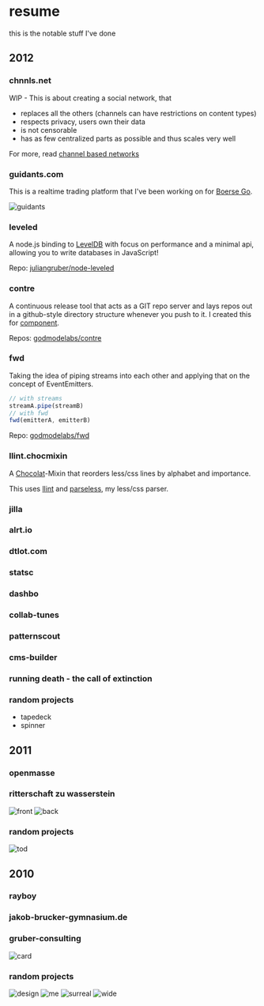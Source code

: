 # resume

this is the notable stuff I've done

## 2012

### chnnls.net

WIP - This is about creating a social network, that

* replaces all the others (channels can have restrictions on content types)
* respects privacy, users own their data
* is not censorable
* has as few centralized parts as possible and thus scales very well

For more, read [channel based networks](https://gist.github.com/4143091)

### guidants.com

This is a realtime trading platform that I've been working on for [Boerse Go](http://www.godmode-trader.de/).

![guidants](http://i.imgur.com/VhQ5I.png)

### leveled

A node.js binding to [LevelDB](http://code.google.com/p/leveldb/) with focus on performance and a minimal api,
allowing you to write databases in JavaScript!

Repo: [juliangruber/node-leveled](https://github.com/juliangruber/node-leveled)

### contre

A continuous release tool that acts as a GIT repo server and lays repos out in a github-style directory structure
whenever you push to it. I created this for [component](https://github.com/component/component).

Repos: [godmodelabs/contre](https://github.com/godmodelabs/contre)

### fwd

Taking the idea of piping streams into each other and applying that on the concept of EventEmitters.

```js
// with streams
streamA.pipe(streamB)
// with fwd
fwd(emitterA, emitterB)
```

Repo: [godmodelabs/fwd](https://github.com/godmodelabs/fwd)

### llint.chocmixin

A [Chocolat](http://chocolatapp.com/)-Mixin that reorders less/css lines by alphabet and importance.

This uses [llint](https://github.com/juliangruber/llint) and [parseless](https://github.com/juliangruber/parseless), my
less/css parser.

### jilla

### alrt.io

### dtlot.com

### statsc

### dashbo

### collab-tunes

### patternscout

### cms-builder

### running death - the call of extinction

### random projects

* tapedeck
* spinner

## 2011

### openmasse

### ritterschaft zu wasserstein

![front](https://dl.dropbox.com/s/1x1w2a0kp5v3cye/rzw-f.jpg)
![back](https://dl.dropbox.com/s/p6ymyybxkvx7pdn/rzw-g.jpg?dl=1)

### random projects

![tod](https://dl.dropbox.com/s/q6yd6m1gv0oyh9s/tod_wp_n.jpg)

## 2010

### rayboy

### jakob-brucker-gymnasium.de

### gruber-consulting

![card](https://dl.dropbox.com/s/p4iqbknaa0605v8/vk_4.jpg)

### random projects

![design](https://dl.dropbox.com/s/rsit9xhgfldn6xh/Screen%20Shot%202012-12-09%20at%2010.47.30%20AM.png)
![me](https://dl.dropbox.com/s/d8n5ksaj7amsb2p/657542_1272905483027l.jpg)
![surreal](https://dl.dropbox.com/s/pj85an8tyqqarno/5.jpg)
![wide](https://dl.dropbox.com/s/kg6ray02qrykldy/breit.png)